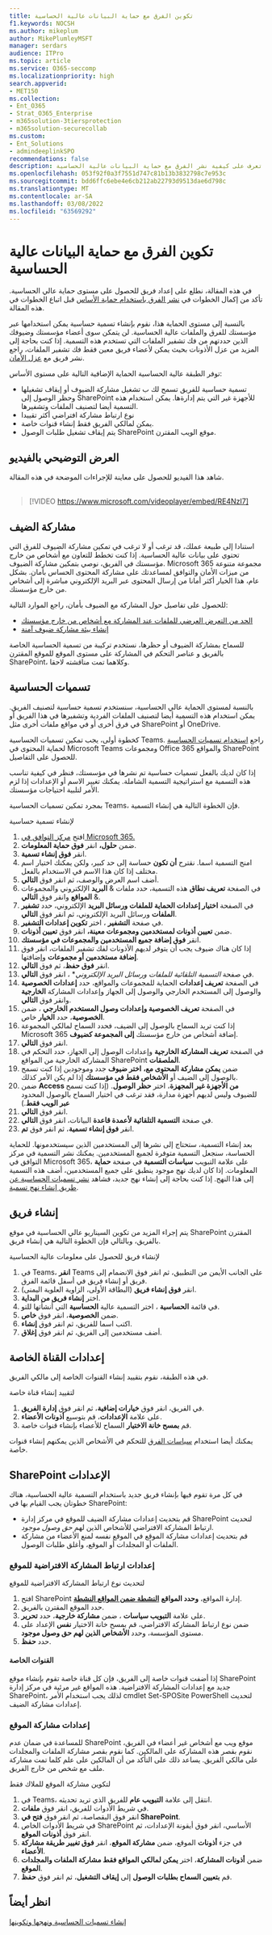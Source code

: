 ```yaml
---
title: تكوين الفرق مع حماية البيانات عالية الحساسية
f1.keywords: NOCSH
ms.author: mikeplum
author: MikePlumleyMSFT
manager: serdars
audience: ITPro
ms.topic: article
ms.service: O365-seccomp
ms.localizationpriority: high
search.appverid:
- MET150
ms.collection:
- Ent_O365
- Strat_O365_Enterprise
- m365solution-3tiersprotection
- m365solution-securecollab
ms.custom:
- Ent_Solutions
- admindeeplinkSPO
recommendations: false
description: تعرف على كيفية نشر الفرق مع حماية البيانات عالية الحساسية.
ms.openlocfilehash: 053f92f0a3f7551d747c81b13b3832798c7e953c
ms.sourcegitcommit: bdd6ffc6ebe4e6cb212ab22793d9513dae6d798c
ms.translationtype: MT
ms.contentlocale: ar-SA
ms.lasthandoff: 03/08/2022
ms.locfileid: "63569292"
---
```

# <a name="configure-teams-with-protection-for-highly-sensitive-data"></a>تكوين الفرق مع حماية البيانات عالية الحساسية

في هذه المقالة، نطلع على إعداد فريق للحصول على مستوى حماية عالي الحساسية. تأكد من إكمال الخطوات في [نشر الفرق باستخدام حماية الأساس](configure-teams-baseline-protection.md) قبل اتباع الخطوات في هذه المقالة.

بالنسبة إلى مستوى الحماية هذا، نقوم بإنشاء تسمية حساسية يمكن استخدامها عبر مؤسستك للفرق والملفات عالية الحساسية. لن يتمكن سوى أعضاء مؤسستك وضيوفك الذين حددتهم من فك تشفير الملفات التي تستخدم هذه التسمية. إذا كنت بحاجة إلى المزيد من عزل الأذونات بحيث يمكن لأعضاء فريق معين فقط فك تشفير الملفات، راجع نشر فريق مع  [عزل الأمان](secure-teams-security-isolation.md).

توفر الطبقة عالية الحساسية الحماية الإضافية التالية على مستوى الأساس:

- تسمية حساسية للفريق تسمح لك ب تشغيل مشاركة الضيوف أو إيقاف تشغيلها وحظر الوصول إلى SharePoint للأجهزة غير التي يتم إدارةها. يمكن استخدام هذه التسمية أيضا لتصنيف الملفات وتشفيرها.
- نوع ارتباط مشاركة افتراضي أكثر تقييدا
- يمكن لمالكي الفريق فقط إنشاء قنوات خاصة.
- يتم إيقاف تشغيل طلبات الوصول SharePoint موقع الويب المقترن.

## <a name="video-demonstration"></a>العرض التوضيحي بالفيديو

شاهد هذا الفيديو للحصول على معاينة للإجراءات الموضحة في هذه المقالة.
<br>
<br>
> [!VIDEO https://www.microsoft.com/videoplayer/embed/RE4NzI7]

## <a name="guest-sharing"></a>مشاركة الضيف

استنادا إلى طبيعة عملك، قد ترغب أو لا ترغب في تمكين مشاركة الضيوف للفرق التي تحتوي على بيانات عالية الحساسية. إذا كنت تخطط للتعاون مع أشخاص من خارج مؤسستك في الفريق، نوصي بتمكين مشاركة الضيوف. Microsoft 365 مجموعة متنوعة من ميزات الأمان والتوافق لمساعدتك على مشاركة المحتوى الحساس بأمان. بشكل عام، هذا الخيار أكثر أمانا من إرسال المحتوى عبر البريد الإلكتروني مباشرة إلى أشخاص من خارج مؤسستك.

للحصول على تفاصيل حول المشاركة مع الضيوف بأمان، راجع الموارد التالية:

- [الحد من التعرض العرضي للملفات عند المشاركة مع أشخاص من خارج مؤسستك](./share-limit-accidental-exposure.md)
- [إنشاء بيئة مشاركة ضيوف آمنة](./create-secure-guest-sharing-environment.md)

للسماح بمشاركة الضيوف أو حظرها، نستخدم تركيبة من تسمية الحساسية الخاصة بالفريق و عناصر التحكم في المشاركة على مستوى الموقع للموقع المقترن SharePoint، وكلاهما تمت مناقشته لاحقا.

## <a name="sensitivity-labels"></a>تسميات الحساسية

بالنسبة لمستوى الحماية عالي الحساسية، سنستخدم تسمية حساسية لتصنيف الفريق. يمكن استخدام هذه التسمية أيضا لتصنيف الملفات الفردية وتشفيرها في هذا الفريق أو في فرق أخرى أو في مواقع ملفات أخرى مثل SharePoint أو OneDrive. 

كخطوة أولى، يجب تمكين تسميات الحساسية Teams. راجع [استخدام تسميات الحساسية](../compliance/sensitivity-labels-teams-groups-sites.md) لحماية المحتوى في Microsoft Teams ومجموعات Office 365 والمواقع SharePoint للحصول على التفاصيل.

إذا كان لديك بالفعل تسميات حساسية تم نشرها في مؤسستك، فنظر في كيفية تناسب هذه التسمية مع استراتيجية التسمية الشاملة. يمكنك تغيير الاسم أو الإعدادات إذا لزم الأمر لتلبية احتياجات مؤسستك.

بمجرد تمكين تسميات الحساسية Teams، فإن الخطوة التالية هي إنشاء التسمية.

لإنشاء تسمية حساسية
1. افتح [مركز التوافق في Microsoft 365.](https://compliance.microsoft.com)
2. ضمن **حلول،** انقر **فوق حماية المعلومات**.
3. انقر **فوق إنشاء تسمية**.
4. امنح التسمية اسما. نقترح **أن تكون** حساسة إلى حد كبير، ولكن يمكنك اختيار اسم مختلف إذا كان هذا الاسم في الاستخدام بالفعل.
5. أضف اسم العرض والوصف، ثم انقر فوق **التالي**.
6. في الصفحة **تعريف نطاق** هذه التسمية، حدد ملفات & **البريد** الإلكتروني والمجموعات & **المواقع** وانقر فوق **التالي**.
7. في الصفحة **اختيار إعدادات الحماية للملفات ورسائل البريد** الإلكتروني، حدد **تشفير الملفات** ورسائل البريد الإلكتروني، ثم انقر فوق **التالي**.
8. في صفحة **التشفير** ، اختر **تكوين إعدادات التشفير**.
9. ضمن **تعيين أذونات لمستخدمين ومجموعات معينة،** انقر فوق **تعيين أذونات**.
10. انقر **فوق إضافة جميع المستخدمين والمجموعات في مؤسستك**.
11. إذا كان هناك ضيوف يجب أن يتوفر لديهم الأذونات لفك تشفير الملفات، انقر فوق **إضافة مستخدمين أو مجموعات** وإضافتها.
12.  انقر **فوق حفظ**، ثم فوق **التالي**.
13. في صفحة *التسمية التلقائية للملفات ورسائل البريد الإلكتروني** ، انقر فوق **التالي**.
14. في الصفحة **تعريف إعدادات** الحماية للمجموعات والمواقع، حدد **إعدادات الخصوصية** والوصول إلى المستخدم الخارجي والوصول إلى الجهاز وإعدادات المشاركة **الخارجية** وانقر فوق **التالي**.
15. في الصفحة **تعريف الخصوصية وإعدادات وصول المستخدم الخارجي** ، ضمن **الخصوصية**، حدد **الخيار** خاص.
16. إذا كنت تريد السماح بالوصول إلى الضيف، فحدد السماح لمالكي المجموعة Microsoft 365 إضافة أشخاص من خارج مؤسستك **إلى المجموعة كضيوف**.
17. انقر فوق **التالي**.
18. في الصفحة **تعريف المشاركة الخارجية** وإعدادات الوصول إلى الجهاز، حدد التحكم في المشاركة الخارجية من المواقع SharePoint **الملصقات**.
19. ضمن **يمكن مشاركة المحتوى مع،** **اختر ضيوف** جدد وموجودين إذا كنت تسمح بالوصول إلى الضيف أو **الأشخاص فقط في مؤسستك** إذا لم يكن الأمر كذلك.
20. ضمن **Access من الأجهزة غير المجهزة**، اختر **حظر الوصول**. (إذا كنت تسمح للضيوف وليس لديهم أجهزة مدارة، فقد ترغب في اختيار السماح بالوصول المحدود **عبر الويب فقط**.)
21. انقر فوق **التالي**.
22. في صفحة **التسمية التلقائية لأعمدة قاعدة** البيانات، انقر فوق **التالي**.
23. انقر **فوق إنشاء تسمية**، ثم انقر فوق **تم**.

بعد إنشاء التسمية، ستحتاج إلى نشرها إلى المستخدمين الذين سيستخدمونها. للحماية الحساسة، سنجعل التسمية متوفرة لجميع المستخدمين. يمكنك نشر التسمية في مركز التوافق في Microsoft 365، على علامة التبويب **سياسات التسمية** في صفحة **حماية** المعلومات. إذا كان لديك نهج موجود ينطبق على جميع المستخدمين، أضف هذه التسمية إلى هذا النهج. إذا كنت بحاجة إلى إنشاء نهج جديد، فشاهد [نشر تسميات الحساسية عن طريق إنشاء نهج تسمية](../compliance/create-sensitivity-labels.md#publish-sensitivity-labels-by-creating-a-label-policy).

## <a name="create-a-team"></a>إنشاء فريق

يتم إجراء المزيد من تكوين السيناريو عالي الحساسية في موقع SharePoint المقترن بالفريق، وبالتالي فإن الخطوة التالية هي إنشاء فريق.

لإنشاء فريق للحصول على معلومات عالية الحساسية
1. في Teams، **انقر** Teams على الجانب الأيمن من التطبيق، ثم انقر فوق الانضمام إلى فريق أو إنشاء فريق في  أسفل قائمة الفرق.
2. انقر **فوق إنشاء فريق** (البطاقة الأولى، الزاوية العلوية اليمنى).
3. اختر **إنشاء فريق من البداية**.
4. في قائمة **الحساسية** ، اختر التسمية عالية **الحساسية** التي أنشأتها للتو.
5. ضمن **الخصوصية**، انقر فوق **خاص**.
6. اكتب اسما للفريق، ثم انقر فوق **إنشاء**.
7. أضف مستخدمين إلى الفريق، ثم انقر فوق **إغلاق**.

## <a name="private-channel-settings"></a>إعدادات القناة الخاصة

في هذه الطبقة، نقوم بتقييد إنشاء القنوات الخاصة إلى مالكي الفريق.

لتقييد إنشاء قناة خاصة
1. في الفريق، انقر فوق **خيارات إضافية**، ثم انقر فوق **إدارة الفريق**.
2. على علامة **الإعدادات**، قم بتوسيع **أذونات الأعضاء**.
3. قم **بمسح خانة الاختيار** السماح للأعضاء بإنشاء قنوات خاصة.

يمكنك أيضا استخدام [سياسات الفرق](/MicrosoftTeams/teams-policies) للتحكم في الأشخاص الذين يمكنهم إنشاء قنوات خاصة.

## <a name="sharepoint-settings"></a>SharePoint الإعدادات

في كل مرة تقوم فيها بإنشاء فريق جديد باستخدام التسمية عالية الحساسية، هناك خطوتان يجب القيام بها في SharePoint:

- قم بتحديث إعدادات مشاركة الضيف للموقع في مركز إدارة SharePoint لتحديث ارتباط المشاركة الافتراضي للأشخاص الذين لهم *حق وصول موجود*.
- قم بتحديث إعدادات مشاركة الموقع في الموقع نفسه لمنع الأعضاء من مشاركة الملفات أو المجلدات أو الموقع، وأغلق طلبات الوصول.

### <a name="site-default-sharing-link-settings"></a>إعدادات ارتباط المشاركة الافتراضية للموقع

لتحديث نوع ارتباط المشاركة الافتراضية للموقع

1. افتح SharePoint إدارة المواقع، **وحدد المواقع** <a href="https://go.microsoft.com/fwlink/?linkid=2185220" target="_blank">**النشطة ضمن المواقع النشطة**</a>.
1. حدد الموقع المقترن بالفريق.
1. على علامة **التبويب سياسات** ، ضمن **مشاركة خارجية**، حدد **تحرير**.
1. ضمن نوع ارتباط المشاركة الافتراضي، قم بمسح خانة الاختيار **نفس** الإعداد على مستوى المؤسسة، وحدد **الأشخاص الذين لهم حق وصول موجود**.
1. حدد **حفظ**.

#### <a name="private-channels"></a>القنوات الخاصة

إذا أضفت قنوات خاصة إلى الفريق، فإن كل قناة خاصة تقوم بإنشاء موقع SharePoint جديد مع إعدادات المشاركة الافتراضية. هذه المواقع غير مرئية في مركز إدارة SharePoint، لذلك يجب استخدام الأمر cmdlet Set-SPOSite PowerShell لتحديث إعدادات مشاركة الضيف.

### <a name="site-sharing-settings"></a>إعدادات مشاركة الموقع

للمساعدة في ضمان عدم SharePoint موقع ويب مع أشخاص غير أعضاء في الفريق، نقوم بقصر هذه المشاركة على المالكين. كما نقوم بقصر مشاركة الملفات والمجلدات على مالكي الفريق. يساعد ذلك على التأكد من أن المالكين على علم كلما تمت مشاركة ملف مع شخص من خارج الفريق.

لتكوين مشاركة الموقع للملاك فقط
1. في Teams، انتقل إلى علامة **التبويب عام** للفريق الذي تريد تحديثه.
2. في شريط الأدوات للفريق، انقر فوق **ملفات**.
3. انقر فوق البقصاصة، ثم انقر فوق **فتح في SharePoint**.
4. في شريط الأدوات الخاص SharePoint الأساسي، انقر فوق أيقونة الإعدادات، ثم انقر فوق **أذونات الموقع**.
5. في جزء **أذونات** الموقع، ضمن **مشاركة الموقع**، انقر **فوق تغيير طريقة مشاركة الأعضاء**.
6. ضمن **أذونات المشاركة**، اختر **يمكن لمالكي المواقع فقط مشاركة الملفات والمجلدات الموقع**.
7. قم **بتعيين السماح بطلبات الوصول** إلى **إيقاف التشغيل**، ثم انقر فوق **حفظ**.

## <a name="see-also"></a>انظر أيضاً

[إنشاء تسميات الحساسية ونهجها وتكوينها](../compliance/create-sensitivity-labels.md)
